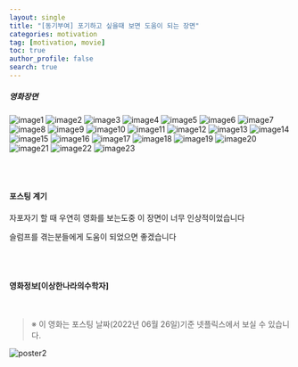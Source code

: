 ```yaml
---
layout: single
title: "[동기부여] 포기하고 싶을때 보면 도움이 되는 장면"
categories: motivation
tag: [motivation, movie]
toc: true
author_profile: false
search: true
---
```


##### 영화장면

![image1](../../images/etc/motivation/In_Our_Prime/1.png)
![image2](../../images/etc/motivation/In_Our_Prime/2.png)
![image3](../../images/etc/motivation/In_Our_Prime/3.png)
![image4](../../images/etc/motivation/In_Our_Prime/4.png)
![image5](../../images/etc/motivation/In_Our_Prime/5.png)
![image6](../../images/etc/motivation/In_Our_Prime/6.png)
![image7](../../images/etc/motivation/In_Our_Prime/7.png)
![image8](../../images/etc/motivation/In_Our_Prime/8.png)
![image9](../../images/etc/motivation/In_Our_Prime/9.png)
![image10](../../images/etc/motivation/In_Our_Prime/10.png)
![image11](../../images/etc/motivation/In_Our_Prime/11.png)
![image12](../../images/etc/motivation/In_Our_Prime/12.png)
![image13](../../images/etc/motivation/In_Our_Prime/13.png)
![image14](../../images/etc/motivation/In_Our_Prime/14.png)
![image15](../../images/etc/motivation/In_Our_Prime/15.png)
![image16](../../images/etc/motivation/In_Our_Prime/16.png)
![image17](../../images/etc/motivation/In_Our_Prime/17.png)
![image18](../../images/etc/motivation/In_Our_Prime/18.png)
![image19](../../images/etc/motivation/In_Our_Prime/19.png)
![image20](../../images/etc/motivation/In_Our_Prime/20.png)
![image21](../../images/etc/motivation/In_Our_Prime/21.png)
![image22](../../images/etc/motivation/In_Our_Prime/22.png)
![image23](../../images/etc/motivation/In_Our_Prime/23.png)

<br>
<br>

#### 포스팅 계기

자포자기 할 때 우연히 영화를 보는도중 이 장면이 너무 인상적이었습니다

슬럼프를 겪는분들에게 도움이 되었으면 좋겠습니다

<br>
<br>

#### 영화정보[이상한나라의수학자]

<br>

> ※ 이 영화는 포스팅 날짜(2022년 06월 26일)기준 넷플릭스에서 보실 수 있습니다.

![poster2](../../images/etc/motivation/In_Our_Prime/poster2.jpeg)
